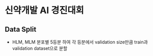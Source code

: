 # 신약개발 AI 경진대회

## Data Split
- HLM, MLM 분포별 5등분 하여 각 등분에서 validation size만큼 train과 validation dataset으로 분할